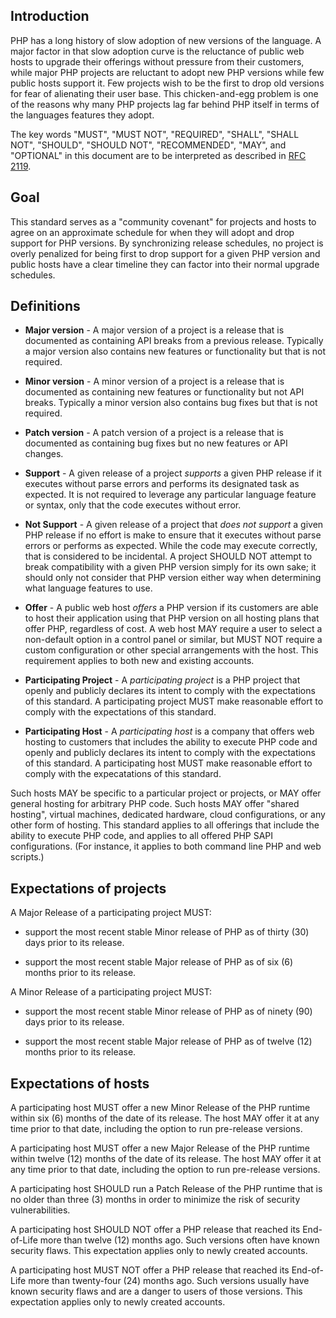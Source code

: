 ## Introduction

PHP has a long history of slow adoption of new versions of the language. A major
factor in that slow adoption curve is the reluctance of public web hosts to upgrade
their offerings without pressure from their customers, while major PHP projects
are reluctant to adopt new PHP versions while few public hosts support it. Few
projects wish to be the first to drop old versions for fear of alienating their
user base. This chicken-and-egg problem is one of the reasons why many PHP projects
lag far behind PHP itself in terms of the languages features they adopt.

The key words "MUST", "MUST NOT", "REQUIRED", "SHALL", "SHALL NOT", "SHOULD",
"SHOULD NOT", "RECOMMENDED", "MAY", and "OPTIONAL" in this document are to be
interpreted as described in [RFC 2119][].

[RFC 2119]: http://tools.ietf.org/html/rfc2119

## Goal

This standard serves as a "community covenant" for projects and hosts to agree on
an approximate schedule for when they will adopt and drop support for PHP versions.
By synchronizing release schedules, no project is overly penalized for being first
to drop support for a given PHP version and public hosts have a clear timeline
they can factor into their normal upgrade schedules.

## Definitions

* **Major version** - A major version of a project is a release that is documented
as containing API breaks from a previous release.  Typically a major version 
also contains new features or functionality but that is not required.

* **Minor version** - A minor version of a project is a release that is documented
as containing new features or functionality but not API breaks.  Typically a minor 
version also contains bug fixes but that is not required.

* **Patch version** - A patch version of a project is a release that is documented
as containing bug fixes but no new features or API changes.

* **Support** - A given release of a project *supports* a given PHP release if
it executes without parse errors and performs its designated task as expected.
It is not required to leverage any particular language feature or syntax, only
that the code executes without error.

* **Not Support** - A given release of a project that *does not support* a given
PHP release if no effort is make to ensure that it executes without parse errors
or performs as expected.  While the code may execute correctly, that is considered
to be incidental.  A project SHOULD NOT attempt to break compatibility with a given
PHP version simply for its own sake; it should only not consider that PHP version
either way when determining what language features to use.

* **Offer** - A public web host *offers* a PHP version if its customers are able
to host their application using that PHP version on all hosting plans that offer
PHP, regardless of cost.  A web host MAY require a user to select a non-default
option in a control panel or similar, but MUST NOT require a custom configuration
or other special arrangements with the host.  This requirement applies to both
new and existing accounts.

* **Participating Project** - A *participating project* is a PHP project that
openly and publicly declares its intent to comply with the expectations of this 
standard.  A participating project MUST make reasonable effort to comply with
the expectations of this standard.

* **Participating Host** - A *participating host* is a company that offers web
hosting to customers that includes the ability to execute PHP code and openly and
publicly declares its intent to comply with the expectations of this standard. A
participating host MUST make reasonable effort to comply with the expecatations of
this standard.

Such hosts MAY be specific to a particular project or projects, or MAY offer
general hosting for arbitrary PHP code. Such hosts MAY offer "shared hosting",
virtual machines, dedicated hardware, cloud configurations, or any other form of
hosting.  This standard applies to all offerings that include the ability to
execute PHP code, and applies to all offered PHP SAPI configurations.  (For instance,
it applies to both  command line PHP and web scripts.)


## Expectations of projects

A Major Release of a participating project MUST:

* support the most recent stable Minor release of PHP as of thirty (30) days prior
to its release.

* support the most recent stable Major release of PHP as of six (6) months prior
to its release.

A Minor Release of a participating project MUST:

* support the most recent stable Minor release of PHP as of ninety (90) days prior to its
release.

* support the most recent stable Major release of PHP as of twelve (12) months prior
to its release.


## Expectations of hosts

A participating host MUST offer a new Minor Release of the PHP runtime within
six (6) months of the date of its release.  The host MAY offer it at any time
prior to that date, including the option to run pre-release versions.

A participating host MUST offer a new Major Release of the PHP runtime within
twelve (12) months of the date of its release.  The host MAY offer it at any time
prior to that date, including the option to run pre-release versions.

A participating host SHOULD run a Patch Release of the PHP runtime that is no
older than three (3) months in order to minimize the risk of security vulnerabilities.

A participating host SHOULD NOT offer a PHP release that reached its End-of-Life
more than twelve (12) months ago. Such versions often have known security flaws.
This expectation applies only to newly created accounts.

A participating host MUST NOT offer a PHP release that reached its End-of-Life
more than twenty-four (24) months ago. Such versions usually have known security
flaws and are a danger to users of those versions. This expectation applies only
to newly created accounts.
